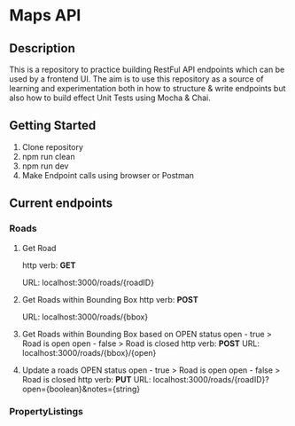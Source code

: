 # Maps API

## Description
This is a repository to practice building RestFul API endpoints which can be used by a frontend UI.
The aim is to use this repository as a source of learning and experimentation both in how to structure & write
endpoints but also how to build effect Unit Tests using Mocha & Chai.

## Getting Started

1. Clone repository
2. npm run clean
3. npm run dev
4. Make Endpoint calls using browser or Postman

## Current endpoints

### Roads

1. Get Road

    http verb: **GET**

    URL: localhost:3000/roads/{roadID}
    
2. Get Roads within Bounding Box
    http verb: **POST**

    URL: localhost:3000/roads/{bbox}

3. Get Roads within Bounding Box based on OPEN status
    open - true > Road is open
    open - false > Road is closed
    http verb: **POST**
    URL: localhost:3000/roads/{bbox}/{open}
4. Update a roads OPEN status
    open - true > Road is open
    open - false > Road is closed
    http verb: **PUT**
    URL: localhost:3000/roads/{roadID}?open={boolean}&notes={string}

### PropertyListings
